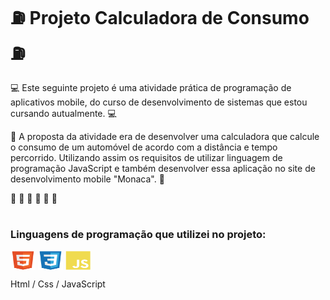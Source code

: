 # ⛽️ Projeto Calculadora de Consumo ⛽️ 
💻 Este seguinte projeto é uma atividade prática de programação de aplicativos mobile, do curso de desenvolvimento de sistemas que estou cursando autualmente. 💻

🚌 A proposta da atividade era de desenvolver uma calculadora que calcule o consumo de um automóvel de acordo com a distância e tempo percorrido. Utilizando assim os requisitos de utilizar linguagem de programação JavaScript e também desenvolver essa aplicação no site de desenvolvimento mobile "Monaca". 🚌 


🚗 🚕 🚙 🚚 🚛 🚜

#

### Linguagens de programação que utilizei no projeto:
<img align="center" alt="HTML" height="30" width="40" src="https://raw.githubusercontent.com/devicons/devicon/master/icons/html5/html5-original.svg"> <img align="center" alt="CSS" height="30" width="40" src="https://raw.githubusercontent.com/devicons/devicon/master/icons/css3/css3-original.svg"> <img align="center" alt="Js" height="30" width="40" src="https://raw.githubusercontent.com/devicons/devicon/master/icons/javascript/javascript-plain.svg">

Html / Css / JavaScript
